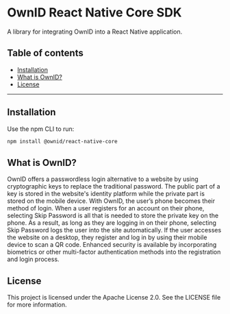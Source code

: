 # OwnID React Native Core SDK
A library for integrating OwnID into a React Native application.

## Table of contents
* [Installation](#installation)
* [What is OwnID?](#what-is-ownid)
* [License](#license)

---

## Installation
Use the npm CLI to run:
```bash
npm install @ownid/react-native-core
```

## What is OwnID?
OwnID offers a passwordless login alternative to a website by using cryptographic keys to replace the traditional password. The public part of a key is stored in the website's identity platform while the private part is stored on the mobile device. With OwnID, the user’s phone becomes their method of login.
When a user registers for an account on their phone, selecting Skip Password is all that is needed to store the private key on the phone. As a result, as long as they are logging in on their phone, selecting Skip Password logs the user into the site automatically. If the user accesses the website on a desktop, they register and log in by using their mobile device to scan a QR code. Enhanced security is available by incorporating biometrics or other multi-factor authentication methods into the registration and login process.

## License
This project is licensed under the Apache License 2.0. See the LICENSE file for more information.
